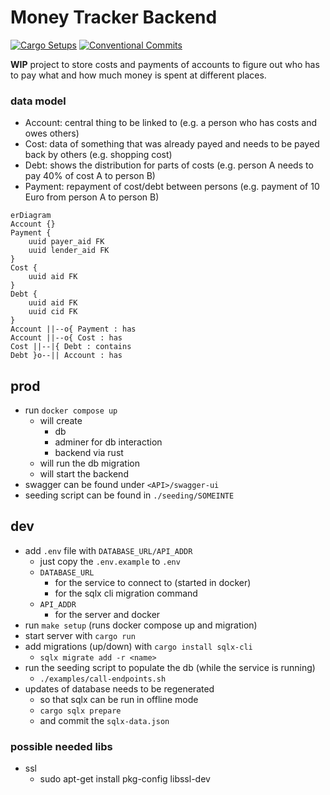 # Money Tracker Backend

[![Cargo Setups](https://github.com/eckon/rust-backend/actions/workflows/cargo.yml/badge.svg)](https://github.com/eckon/rust-backend/actions/workflows/cargo.yml)
[![Conventional Commits](https://github.com/eckon/rust-backend/actions/workflows/conventional-commits.yml/badge.svg)](https://github.com/eckon/rust-backend/actions/workflows/conventional-commits.yml)

**WIP** project to store costs and payments of accounts to figure out who has to pay what and how much money is spent at different places.


### data model
- Account: central thing to be linked to (e.g. a person who has costs and owes others)
- Cost: data of something that was already payed and needs to be payed back by others (e.g. shopping cost)
- Debt: shows the distribution for parts of costs (e.g. person A needs to pay 40% of cost A to person B)
- Payment: repayment of cost/debt between persons (e.g. payment of 10 Euro from person A to person B)

```mermaid
erDiagram
Account {}
Payment {
    uuid payer_aid FK
    uuid lender_aid FK
}
Cost {
    uuid aid FK
}
Debt {
    uuid aid FK
    uuid cid FK
}
Account ||--o{ Payment : has
Account ||--o{ Cost : has
Cost ||--|{ Debt : contains
Debt }o--|| Account : has
```


## prod
- run `docker compose up`
  - will create
    - db
    - adminer for db interaction
    - backend via rust
  - will run the db migration
  - will start the backend
- swagger can be found under `<API>/swagger-ui`
- seeding script can be found in `./seeding/SOMEINTE`


## dev
- add `.env` file with `DATABASE_URL/API_ADDR`
  - just copy the `.env.example` to `.env`
  - `DATABASE_URL`
    - for the service to connect to (started in docker)
    - for the sqlx cli migration command
  - `API_ADDR`
    - for the server and docker
- run `make setup` (runs docker compose up and migration)
- start server with `cargo run`
- add migrations (up/down) with `cargo install sqlx-cli`
  - `sqlx migrate add -r <name>`
- run the seeding script to populate the db (while the service is running)
  - `./examples/call-endpoints.sh`
- updates of database needs to be regenerated
  - so that sqlx can be run in offline mode
  - `cargo sqlx prepare`
  - and commit the `sqlx-data.json`

### possible needed libs
- ssl
  - sudo apt-get install pkg-config libssl-dev
